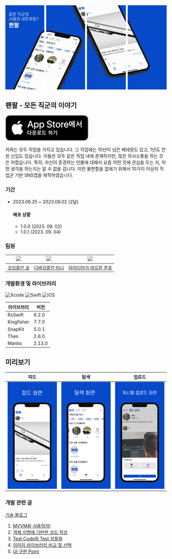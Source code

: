 <img src="./Previews/전체프리뷰.png">

## 팬팔 - 모든 직군의 이야기
[![app_store](./Previews/app_store.svg)](https://apps.apple.com/app/%ED%8C%AC%ED%8C%94/id6450774849) 

저희는 모두 직업을 가지고 있습니다. 그 직업에는 10년이 넘은 베테랑도 있고, 1년도 안된 신입도 있습니다. 이들은 모두 같은 직업 내에 존재하지만, 많은 의사소통을 하는 것은 어렵습니다. 특히, 자신이 존경하는 인물에 대해서 요즘 어떤 것에 관심을 두는 지, 어떤 생각을 하는지는 알 수 없을 겁니다. 이런 불편함을 없애기 위해서 10가지 이상의 직업군 기반 SNS앱을 제작하였습니다.


### 기간
- 2023.06.25 ~ 2023.09.02 (2달)
  
    #### 배포 상황
  - 1.0.0 (2023. 09. 02)
  - 1.0.1 (2023. 09. 04)

### 팀원

|<img src="https://user-images.githubusercontent.com/59204352/193524215-4f9636e8-1cdb-49f1-9a17-1e4fe8d76655.PNG" width=160>|<img src="https://velog.velcdn.com/images/leegyoungmin/profile/5227b914-b55a-4a4f-bea8-5d444c8f429a/image.png" width=160>|<img src="https://camo.githubusercontent.com/a482a55a5f5456520d73f6c2debdd13375430060d5d1613ca0c733853dedacc0/68747470733a2f2f692e696d6775722e636f6d2f436558554f49642e706e67" width=160>|
|:--:|:--:|:--:|
|[코딩중인 쿄](https://github.com/KyoPak)|[디버깅중인 미니](https://github.com/leegyoungmin)|[아이디어가 떠오른 준호](https://github.com/junho15)|


### 개발환경 및 라이브러리
![Xcode](https://img.shields.io/badge/Xcode-14.2.0-blue) ![Swift](https://img.shields.io/badge/Swift-5.7-red) ![iOS](https://img.shields.io/badge/iOS-14.0-green)

| 라이브러리   | 버전   |
| ---------- | ------ |
| RxSwift    | 6.2.0  |
| Kingfisher | 7.7.0  |
| SnapKit    | 5.0.1  |
| Then       | 2.6.0  |
| Mantis     | 2.13.0 |

## 미리보기

| 피드          | 탐색          | 업로드         |
| ------------ | ------------ | ------------ |
| <img src="./Previews/피드프리뷰.png"> | <img src="./Previews/탐색프리뷰.png"> | <img src="./Previews/게시물프리뷰.png"> |

### 개발 관련 글

[기술 블로그](https://github.com/Young-Child/FanFollow/wiki)
1. [MVVM을 사용하자!](https://github.com/Young-Child/FanFollow/wiki/1.-MVVM%EC%9D%84-%EC%82%AC%EC%9A%A9%ED%95%98%EC%9E%90!)
2. [객체 지향에 기반한 코드 작성](https://github.com/Young-Child/FanFollow/wiki/2.-%EA%B0%9D%EC%B2%B4-%EC%A7%80%ED%96%A5%EC%97%90-%EA%B8%B0%EB%B0%98%ED%95%9C-%EC%BD%94%EB%93%9C-%EC%9E%91%EC%84%B1)
3. [Test Code와 Test 자동화](https://github.com/Young-Child/FanFollow/wiki/3.-Test-Code%EC%99%80-Test-%EC%9E%90%EB%8F%99%ED%99%94)
4. [이미지 라이브러리 비교 및 선택](https://github.com/Young-Child/FanFollow/wiki/4.-%EC%9D%B4%EB%AF%B8%EC%A7%80-%EB%9D%BC%EC%9D%B4%EB%B8%8C%EB%9F%AC%EB%A6%AC-%EB%B9%84%EA%B5%90-%EB%B0%8F-%EC%84%A0%ED%83%9D)
5. [UI 구현 Point](https://github.com/Young-Child/FanFollow/wiki/5.-UI-%EA%B5%AC%ED%98%84-Point)